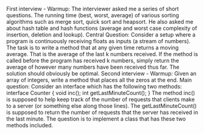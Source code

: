 First interview - Warmup: The interviewer asked me a series  of short questions. The running time (best, worst, average) of various sorting algorithms such as merge sort, quick sort and heapsort. He also asked me about hash table and hash functions (average and worst case complexity of insertion, deletion and lookup). Central Question: Consider a setup where a program is continuously receiving floats as inputs (a stream of numbers). The task is to write a method that at any given time returns a moving average. That is the average of the last k numbers received. If the method is called before the program has received k numbers, simply return the average of however many numbers have been received thus far. The solution should obviously be optimal. Second interview - Warmup: Given an array of integers, write a method that places all the zeros at the end. Main question: Consider an interface which has the following two methods: interface Counter {  void inc();  int getLastMinuteCount(); } The method inc() is supposed to help keep track of the number of requests that clients make to a server (or something else along those lines). The getLastMinuteCount() is supposed to return the number of requests that the server has received in the last minute. The question is to implement a class that has these two methods included.
